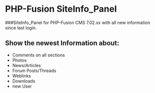 PHP-Fusion SiteInfo_Panel
===================

###SiteInfo_Panel for PHP-Fusion CMS 7.02.xx with all new information since last login.

Show the newest Information about:
----------------------------------
- Comments on all sections
- Photos
- News/Articles
- Forum Posts/Threads
- Weblinks
- Downloads
- new User
